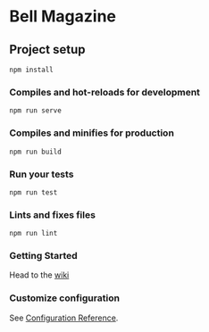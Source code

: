 # Bell Magazine

## Project setup
```
npm install
```

### Compiles and hot-reloads for development
```
npm run serve
```

### Compiles and minifies for production
```
npm run build
```

### Run your tests
```
npm run test
```

### Lints and fixes files
```
npm run lint
```

### Getting Started

Head to the [wiki](https://github.com/rileyjsumner/bell-magizine/wiki/)

### Customize configuration
See [Configuration Reference](https://cli.vuejs.org/config/).
